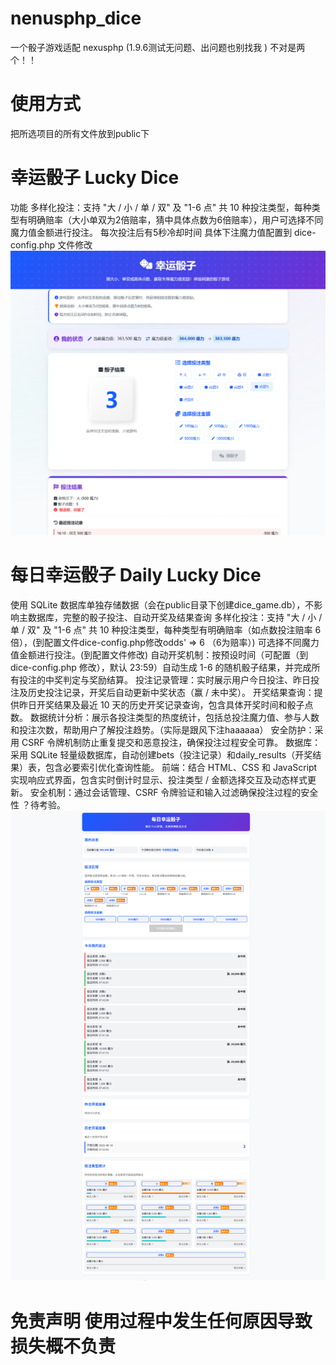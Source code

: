 # nenusphp_dice
一个骰子游戏适配 nexusphp (1.9.6测试无问题、出问题也别找我 ) 
不对是两个！！ 
# 使用方式
把所选项目的所有文件放到public下 
# 幸运骰子 Lucky Dice
功能
多样化投注：支持 "大 / 小 / 单 / 双" 及 "1-6 点" 共 10 种投注类型，每种类型有明确赔率（大小单双为2倍赔率，猜中具体点数为6倍赔率），用户可选择不同魔力值金额进行投注。
每次投注后有5秒冷却时间 
具体下注魔力值配置到 dice-config.php 文件修改
![image](https://github.com/yhpopcom/nenusphp_dice/blob/main/Lucky%20Dice/98f473aefefbdcb9b685975c1e50fdfd.png)
# 每日幸运骰子 Daily Lucky Dice
使用 SQLite 数据库单独存储数据（会在public目录下创建dice_game.db），不影响主数据库，完整的骰子投注、自动开奖及结果查询
多样化投注：支持 "大 / 小 / 单 / 双" 及 "1-6 点" 共 10 种投注类型，每种类型有明确赔率（如点数投注赔率 6 倍），(到配置文件dice-config.php修改odds' => 6  （6为赔率）)
可选择不同魔力值金额进行投注。(到配置文件修改)
自动开奖机制：按预设时间（可配置（到dice-config.php 修改），默认 23:59）自动生成 1-6 的随机骰子结果，并完成所有投注的中奖判定与奖励结算。
投注记录管理：实时展示用户今日投注、昨日投注及历史投注记录，开奖后自动更新中奖状态（赢 / 未中奖）。
开奖结果查询：提供昨日开奖结果及最近 10 天的历史开奖记录查询，包含具体开奖时间和骰子点数。
数据统计分析：展示各投注类型的热度统计，包括总投注魔力值、参与人数和投注次数，帮助用户了解投注趋势。（实际是跟风下注haaaaaa）
安全防护：采用 CSRF 令牌机制防止重复提交和恶意投注，确保投注过程安全可靠。
数据库：采用 SQLite 轻量级数据库，自动创建bets（投注记录）和daily_results（开奖结果）表，包含必要索引优化查询性能。
前端：结合 HTML、CSS 和 JavaScript 实现响应式界面，包含实时倒计时显示、投注类型 / 金额选择交互及动态样式更新。
安全机制：通过会话管理、CSRF 令牌验证和输入过滤确保投注过程的安全性  ？待考验。
![image](https://github.com/yhpopcom/nenusphp_dice/blob/main/Daily%20Lucky%20Dice/a13e3cd6c725292d235da6c6d2540428.png)

# 免责声明 使用过程中发生任何原因导致损失概不负责

